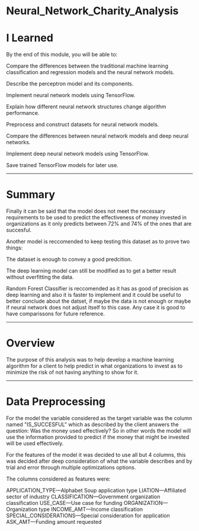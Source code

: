 # Neural_Network_Charity_Analysis

# I Learned
By the end of this module, you will be able to:

Compare the differences between the traditional machine learning classification and regression models and the neural network models.

Describe the perceptron model and its components.

Implement neural network models using TensorFlow.

Explain how different neural network structures change algorithm performance.

Preprocess and construct datasets for neural network models.

Compare the differences between neural network models and deep neural networks.

Implement deep neural network models using TensorFlow.

Save trained TensorFlow models for later use.
________________________________________________________________________________________________________________________________________________________________

# Summary

Finally it can be said that the model does not meet the necessary requirements to be used to predict the effectiveness of money invested in organizations as it only predicts between 72% and 74% of the ones that are succesful. 

Another model is reccomended to keep testing this dataset as to prove two things:

The dataset is enough to convey a good predcition.

The deep learning model can still be modified as to get a better result without overfitting the data.

Random Forest Classifier is reccomended as it has as good of precision as deep learning and also it is faster to implement and it could be useful to better conclude about the datset, if maybe the data is not enough or maybe if neural network does not adjust itself to this case. Any case it is good to have comparissons for future reference.
_____________________________________________________________________________________________________________________________________________________________

# Overview

The purpose of this analysis was to help develop a machine learning algorithm for a client to help predict in what organizations to invest as to minimize the risk of not having anything to show for it.
_____________________________________________________________________________________________________________________________________________________________

# Data Preprocessing

For the model the variable considered as the target variable was the column named "IS_SUCCESFUL" which as described by the client answers the question: Was the money used effectively? So in other words the model will use the information provided to predict if the money that might be invested will be used effectively.

For the features of the model it was decided to use all but 4 columns, this was decided after deep consideration of what the variable describes and by trial and error through multiple optimizations options. 

The columns considered as features were:

APPLICATION_TYPE—Alphabet Soup application type
LIATION—Affiliated sector of industry
CLASSIFICATION—Government organization classification
USE_CASE—Use case for funding
ORGANIZATION—Organization type
INCOME_AMT—Income classification
SPECIAL_CONSIDERATIONS—Special consideration for application
ASK_AMT—Funding amount requested
